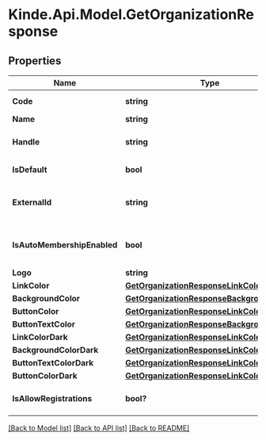 # Kinde.Api.Model.GetOrganizationResponse

## Properties

Name | Type | Description | Notes
------------ | ------------- | ------------- | -------------
**Code** | **string** | The unique identifier for the organization. | [optional] 
**Name** | **string** | The organization&#39;s name. | [optional] 
**Handle** | **string** | A unique handle for the organization - can be used for dynamic callback urls. | [optional] 
**IsDefault** | **bool** | Whether the organization is the default organization. | [optional] 
**ExternalId** | **string** | The organization&#39;s external identifier - commonly used when migrating from or mapping to other systems. | [optional] 
**IsAutoMembershipEnabled** | **bool** | If users become members of this organization when the org code is supplied during authentication. | [optional] 
**Logo** | **string** |  | [optional] 
**LinkColor** | [**GetOrganizationResponseLinkColor**](GetOrganizationResponseLinkColor.md) |  | [optional] 
**BackgroundColor** | [**GetOrganizationResponseBackgroundColor**](GetOrganizationResponseBackgroundColor.md) |  | [optional] 
**ButtonColor** | [**GetOrganizationResponseLinkColor**](GetOrganizationResponseLinkColor.md) |  | [optional] 
**ButtonTextColor** | [**GetOrganizationResponseBackgroundColor**](GetOrganizationResponseBackgroundColor.md) |  | [optional] 
**LinkColorDark** | [**GetOrganizationResponseLinkColor**](GetOrganizationResponseLinkColor.md) |  | [optional] 
**BackgroundColorDark** | [**GetOrganizationResponseLinkColor**](GetOrganizationResponseLinkColor.md) |  | [optional] 
**ButtonTextColorDark** | [**GetOrganizationResponseLinkColor**](GetOrganizationResponseLinkColor.md) |  | [optional] 
**ButtonColorDark** | [**GetOrganizationResponseLinkColor**](GetOrganizationResponseLinkColor.md) |  | [optional] 
**IsAllowRegistrations** | **bool?** | Deprecated - Use &#39;is_auto_membership_enabled&#39; instead | [optional] 

[[Back to Model list]](../README.md#documentation-for-models) [[Back to API list]](../README.md#documentation-for-api-endpoints) [[Back to README]](../README.md)

